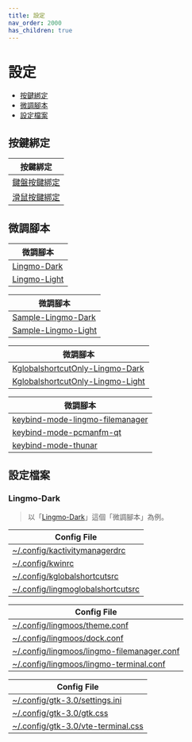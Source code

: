 ```yaml
---
title: 設定
nav_order: 2000
has_children: true
---
```



# 設定

* [按鍵綁定](#按鍵綁定)
* [微調腳本](#微調腳本)
* [設定檔案](#設定檔案)




## 按鍵綁定

| 按鍵綁定 |
| --- |
| [鍵盤按鍵綁定](https://samwhelp.github.io/note-about-lingmo/read/config/keybind.html) |
| [滑鼠按鍵綁定](https://samwhelp.github.io/note-about-lingmo/read/config/mousebind.html) |




## 微調腳本

| 微調腳本 |
| ------- |
| [Lingmo-Dark](https://github.com/samwhelp/lingmo-adjustment/tree/main/prototype/main/lingmo-config/locale/en_us/Lingmo-Dark) |
| [Lingmo-Light](https://github.com/samwhelp/lingmo-adjustment/tree/main/prototype/main/lingmo-config/locale/en_us/Lingmo-Light) |




| 微調腳本 |
| ------- |
| [Sample-Lingmo-Dark](https://github.com/samwhelp/lingmo-adjustment/tree/main/prototype/main/lingmo-config/locale/en_us/Sample-Lingmo-Dark) |
| [Sample-Lingmo-Light](https://github.com/samwhelp/lingmo-adjustment/tree/main/prototype/main/lingmo-config/locale/en_us/Sample-Lingmo-Light) |




| 微調腳本 |
| ------- |
| [KglobalshortcutOnly-Lingmo-Dark](https://github.com/samwhelp/lingmo-adjustment/tree/main/prototype/main/lingmo-config/locale/en_us/KglobalshortcutOnly-Lingmo-Dark) |
| [KglobalshortcutOnly-Lingmo-Light](https://github.com/samwhelp/lingmo-adjustment/tree/main/prototype/main/lingmo-config/locale/en_us/KglobalshortcutOnly-Lingmo-Light) |




| 微調腳本 |
| ------- |
| [keybind-mode-lingmo-filemanager](https://github.com/samwhelp/lingmo-adjustment/tree/main/prototype/main/alternative-config/keybind/keybind-mode-lingmo-filemanager) |
| [keybind-mode-pcmanfm-qt](https://github.com/samwhelp/lingmo-adjustment/tree/main/prototype/main/alternative-config/keybind/keybind-mode-pcmanfm-qt) |
| [keybind-mode-thunar](https://github.com/samwhelp/lingmo-adjustment/tree/main/prototype/main/alternative-config/keybind/keybind-mode-thunar) |




## 設定檔案

### Lingmo-Dark

> 以「[Lingmo-Dark](https://github.com/samwhelp/lingmo-adjustment/tree/main/prototype/main/lingmo-config/locale/en_us/Lingmo-Dark)」這個「微調腳本」為例。


| Config File |
| ----------- |
| [~/.config/kactivitymanagerdrc](https://github.com/samwhelp/lingmo-adjustment/blob/main/prototype/main/lingmo-config/locale/en_us/Lingmo-Dark/asset/overlay/etc/skel/.config/kactivitymanagerdrc) |
| [~/.config/kwinrc](https://github.com/samwhelp/lingmo-adjustment/blob/main/prototype/main/lingmo-config/locale/en_us/Lingmo-Dark/asset/overlay/etc/skel/.config/kwinrc) |
| [~/.config/kglobalshortcutsrc](https://github.com/samwhelp/lingmo-adjustment/blob/main/prototype/main/lingmo-config/locale/en_us/Lingmo-Dark/asset/overlay/etc/skel/.config/kglobalshortcutsrc) |
| [~/.config/lingmoglobalshortcutsrc](https://github.com/samwhelp/lingmo-adjustment/blob/main/prototype/main/lingmo-config/locale/en_us/Lingmo-Dark/asset/overlay/etc/skel/.config/lingmoglobalshortcutsrc) |


| Config File |
| ----------- |
| [~/.config/lingmoos/theme.conf](https://github.com/samwhelp/lingmo-adjustment/blob/main/prototype/main/lingmo-config/locale/en_us/Lingmo-Dark/asset/overlay/etc/skel/.config/lingmoos/theme.conf) |
| [~/.config/lingmoos/dock.conf](https://github.com/samwhelp/lingmo-adjustment/blob/main/prototype/main/lingmo-config/locale/en_us/Lingmo-Dark/asset/overlay/etc/skel/.config/lingmoos/dock.conf) |
| [~/.config/lingmoos/lingmo-filemanager.conf](https://github.com/samwhelp/lingmo-adjustment/blob/main/prototype/main/lingmo-config/locale/en_us/Lingmo-Dark/asset/overlay/etc/skel/.config/lingmoos/lingmo-filemanager.conf) |
| [~/.config/lingmoos/lingmo-terminal.conf](https://github.com/samwhelp/lingmo-adjustment/blob/main/prototype/main/lingmo-config/locale/en_us/Lingmo-Dark/asset/overlay/etc/skel/.config/lingmoos/lingmo-terminal.conf) |


| Config File |
| ----------- |
| [~/.config/gtk-3.0/settings.ini](https://github.com/samwhelp/lingmo-adjustment/blob/main/prototype/main/lingmo-config/locale/en_us/Lingmo-Dark/asset/overlay/etc/skel/.config/gtk-3.0/settings.ini) |
| [~/.config/gtk-3.0/gtk.css](https://github.com/samwhelp/lingmo-adjustment/blob/main/prototype/main/lingmo-config/locale/en_us/Lingmo-Dark/asset/overlay/etc/skel/.config/gtk-3.0/gtk.css) |
| [~/.config/gtk-3.0/vte-terminal.css](https://github.com/samwhelp/lingmo-adjustment/blob/main/prototype/main/lingmo-config/locale/en_us/Lingmo-Dark/asset/overlay/etc/skel/.config/gtk-3.0/vte-terminal.css) |
